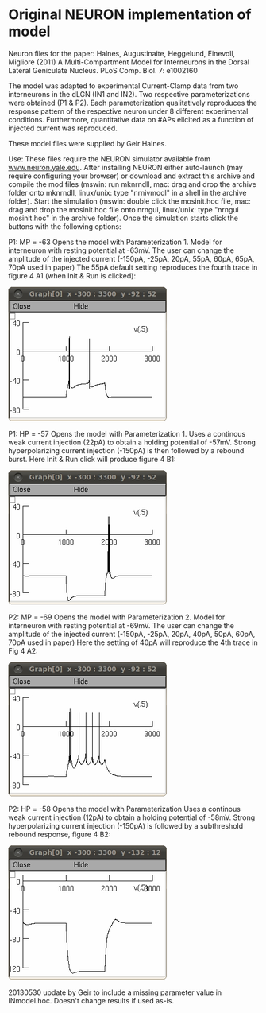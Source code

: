 Original NEURON implementation of model
============================

Neuron files for the paper: Halnes, Augustinaite, Heggelund, Einevoll, Migliore (2011) A Multi-Compartment Model for Interneurons in the Dorsal Lateral Geniculate Nucleus.  PLoS Comp. Biol. 7: e1002160


The model was adapted to experimental Current-Clamp data from two
interneurons in the dLGN (IN1 and IN2). Two respective
parameterizations were obtained (P1 & P2).
Each parameterization qualitatively reproduces the response pattern of
the respective neuron under 8 different experimental
conditions. Furthermore, quantitative data on #APs elicited as a
function of injected current was reproduced.

These model files were supplied by Geir Halnes.

Use: These files require the NEURON simulator available from
www.neuron.yale.edu.  After installing NEURON either auto-launch (may
require configuring your browser) or download and extract this archive
and compile the mod files (mswin: run mknrndll, mac: drag and drop the
archive folder onto mknrndll, linux/unix: type "nrnivmodl" in a shell
in the archive folder).  Start the simulation (mswin: double click the
mosinit.hoc file, mac: drag and drop the mosinit.hoc file onto nrngui,
linux/unix: type "nrngui mosinit.hoc" in the archive folder).  Once
the simulation starts click the buttons with the following options:


P1: MP = -63
Opens the model with Parameterization 1.
Model for interneuron with resting potential at -63mV.
The user can change the amplitude of the injected current
(-150pA, -25pA, 20pA, 55pA, 60pA, 65pA, 70pA used in paper)
The 55pA default setting reproduces the fourth trace in figure 4 A1
(when Init & Run is clicked):

![](./screenshot1.jpg)

P1: HP = -57
Opens the model with Parameterization 1.
Uses a continous weak current injection (22pA) to obtain a holding
potential of -57mV. Strong hyperpolarizing current injection (-150pA)
is then followed by a rebound burst.
Here Init & Run click will produce figure 4 B1:

<img src="./screenshot2.jpg" alt="screenshot2">

P2: MP = -69
Opens the model with Parameterization 2.
Model for interneuron with resting potential at -69mV.
The user can change the amplitude of the injected current
(-150pA, -25pA, 20pA, 40pA, 50pA, 60pA, 70pA used in paper)
Here the setting of 40pA will reproduce the 4th trace in Fig 4 A2:

<img src="./screenshot3.jpg" alt="screenshot3">

P2: HP = -58
Opens the model with Parameterization 
Uses a continous weak current injection (12pA) to obtain a holding
potential of -58mV.
Strong hyperpolarizing current injection (-150pA) is followed by a
subthreshold rebound response, figure 4 B2:

<img src="./screenshot4.jpg" alt="screenshot4">

20130530 update by Geir to include a missing parameter value in
INmodel.hoc.  Doesn't change results if used as-is.
